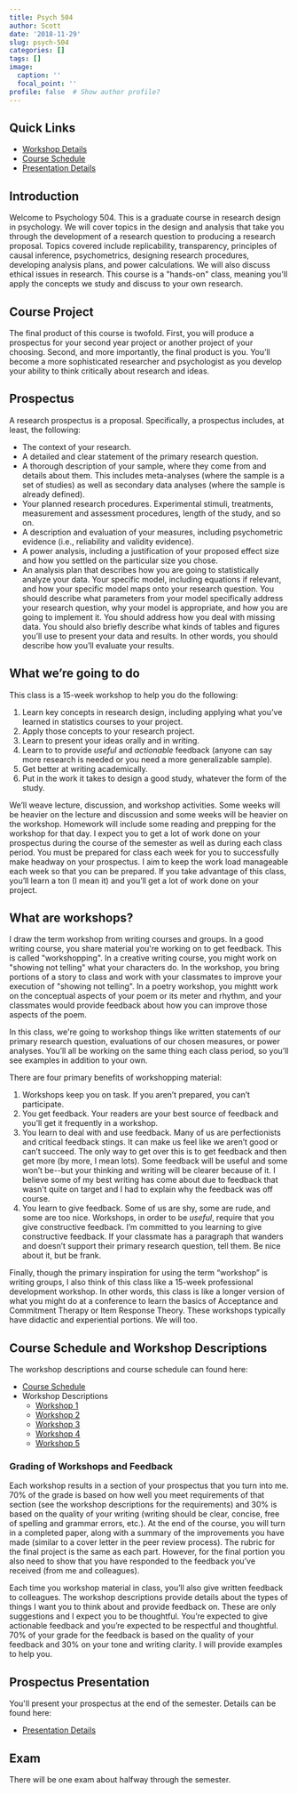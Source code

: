 ```yaml
---
title: Psych 504
author: Scott
date: '2018-11-29'
slug: psych-504
categories: []
tags: []
image:
  caption: ''
  focal_point: ''
profile: false  # Show author profile?
---
```


## Quick Links

* [Workshop Details](/classes/workshops/workshop-1)
* [Course Schedule](/classes/course-schedule)
* [Presentation Details](/classes/presentation-504)

## Introduction 

Welcome to Psychology 504. This is a graduate course in research design in psychology. We will cover topics in the design and analysis that take you through the development of a research question to producing a research proposal. Topics covered include replicability, transparency, principles of causal inference, psychometrics, designing research procedures, developing analysis plans, and power calculations. We will also discuss ethical issues in research. This course is a "hands-on" class, meaning you'll apply the concepts we study and discuss to your own research.

## Course Project

The final product of this course is twofold. First, you will produce a prospectus for your second year project or another project of your choosing. Second, and more importantly, the final product is you. You’ll become a more sophisticated researcher and psychologist as you develop your ability to think critically about research and ideas.

## Prospectus

A research prospectus is a proposal. Specifically, a prospectus includes, at least, the following:

- The context of your research.
- A detailed and clear statement of the primary research question. 
- A thorough description of your sample, where they come from and details about them. This includes meta-analyses (where the sample is a set of studies) as well as secondary data analyses (where the sample is already defined).
- Your planned research procedures. Experimental stimuli, treatments, measurement and assessment procedures, length of the study, and so on.
- A description and evaluation of your measures, including psychometric evidence (i.e., reliability and validity evidence).
- A power analysis, including a justification of your proposed effect size and how you settled on the particular size you chose.
- An analysis plan that describes how you are going to statistically analyze your data. Your specific model, including equations if relevant, and how your specific model maps onto your research question. You should describe what parameters from your model specifically address your research question, why your model is appropriate, and how you are going to implement it. You should address how you deal with missing data. You should also briefly describe what kinds of tables and figures you’ll use to present your data and results. In other words, you should describe how you’ll evaluate your results. 

## What we’re going to do 

This class is a 15-week workshop to help you do the following:

1. Learn key concepts in research design, including applying what you’ve learned in statistics courses to your project.
2. Apply those concepts to your research project.
3. Learn to present your ideas orally and in writing.
4. Learn to to provide *useful* and *actionable* feedback (anyone can say more research is needed or you need a more generalizable sample).
5. Get better at writing academically.
6. Put in the work it takes to design a good study, whatever the form of the study.

We’ll weave lecture, discussion, and workshop activities. Some weeks will be heavier on the lecture and discussion and some weeks will be heavier on the workshop. Homework will include some reading and prepping for the workshop for that day. I expect you to get a lot of work done on your prospectus during the course of the semester as well as during each class period. You must be prepared for class each week for you to successfully make headway on your prospectus. I aim to keep the work load manageable each week so that you can be prepared. If you take advantage of this class, you’ll learn a ton (I mean it) and you’ll get a lot of work done on your project. 

## What are workshops?

I draw the term workshop from writing courses and groups. In a good writing course, you share material you're working on to get feedback. This is called "workshopping". In a creative writing course, you might work on "showing not telling" what your characters do. In the workshop, you bring portions of a story to class and work with your classmates to improve your execution of "showing not telling". In a poetry workshop, you mightt work on the conceptual aspects of your poem or its meter and rhythm, and your classmates would provide feedback about how you can improve those aspects of the poem. 

In this class, we're going to workshop things like written statements of our primary research question, evaluations of our chosen measures, or power analyses. You’ll all be working on the same thing each class period, so you’ll see examples in addition to your own. 

There are four primary benefits of workshopping material:

1. Workshops keep you on task. If you aren’t prepared, you can’t participate. 
2. You get feedback. Your readers are your best source of feedback and you’ll get it frequently in a workshop. 
3. You learn to deal with and use feedback. Many of us are perfectionists and critical feedback stings. It can make us feel like we aren’t good or can’t succeed. The only way to get over this is to get feedback and then get more (by more, I mean lots). Some feedback will be useful and some won’t be--but your thinking and writing will be clearer because of it. I believe some of my best writing has come about due to feedback that wasn't quite on target and I had to explain why the feedback was off course. 
4. You learn to give feedback. Some of us are shy, some are rude, and some are too nice. Workshops, in order to be *useful*, require that you give constructive feedback. I’m committed to you learning to give constructive feedback. If your classmate has a paragraph that wanders and doesn’t support their primary research question, tell them. Be nice about it, but be frank. 

Finally, though the primary inspiration for using the term “workshop” is writing groups, I also think of this class like a 15-week professional development workshop. In other words, this class is like a longer version of what you might do at a conference to learn the basics of Acceptance and Commitment Therapy or Item Response Theory. These workshops typically have didactic and experiential portions. We will too.

## Course Schedule and Workshop Descriptions

The workshop descriptions and course schedule can found here:

- [Course Schedule](/classes/course-schedule)
- Workshop Descriptions
	- [Workshop 1](/classes/workshops/workshop-1)
	- [Workshop 2](/classes/workshops/workshop-2)
	- [Workshop 3](/classes/workshops/workshop-3)
	- [Workshop 4](/classes/workshops/workshop-4)
	- [Workshop 5](/classes/workshops/workshop-5)
	
### Grading of Workshops and Feedback

Each workshop results in a section of your prospectus that you turn into me. 70% of the grade is based on how well you meet requirements of that section (see the workshop descriptions for the requirements) and 30% is based on the quality of your writing (writing should be clear, concise, free of spelling and grammar errors, etc.). At the end of the course, you will turn in a completed paper, along with a summary of the improvements you have made (similar to a cover letter in the peer review process). The rubric for the final project is the same as each part. However, for the final portion you also need to show that you have responded to the feedback you’ve received (from me and colleagues).  

Each time you workshop material in class, you’ll also give written feedback to colleagues. The workshop descriptions provide details about the types of things I want you to think about and provide feedback on. These are only suggestions and I expect you to be thoughtful. You’re expected to give actionable feedback and you’re expected to be respectful and thoughtful. 70% of your grade for the feedback is based on the quality of your feedback and 30% on your tone and writing clarity. I will provide examples to help you. 
	
## Prospectus Presentation

You'll present your prospectus at the end of the semester. Details can be found here:

- [Presentation Details](/classes/presentation-504)

## Exam

There will be one exam about halfway through the semester.




